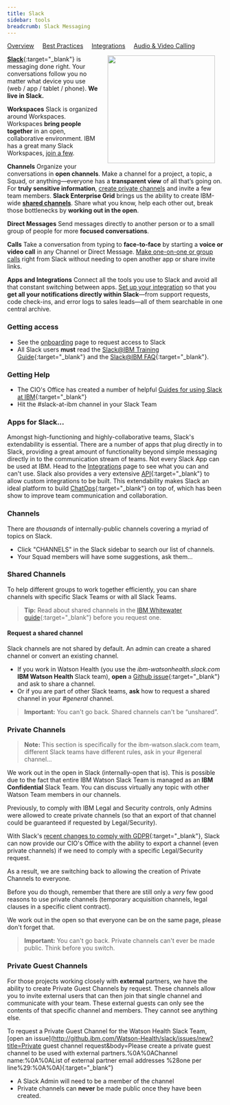 ```yaml
---
title: Slack
sidebar: tools
breadcrumb: Slack Messaging
---
```

[Overview](../../../tools/slack/)&nbsp;&nbsp;&nbsp;&nbsp;&nbsp;[Best Practices](../../../tools/slack/best-practices)&nbsp;&nbsp;&nbsp;&nbsp;&nbsp;[Integrations](../../../tools/slack/integrations)&nbsp;&nbsp;&nbsp;&nbsp;&nbsp;[Audio & Video Calling](../../../tools/slack/slack-calls)

<img src="https://a.slack-edge.com/66f9/img/tour/everywhere@2x.png" width="250" height="250" align="right" style="margin: 0px 20px">

[**Slack**](https://whitewater.ibm.com/tools/slack?tab=overview){:target="_blank"} is messaging done right. Your conversations follow you no matter what device you use (web / app / tablet / phone). **We live in Slack.**

**Workspaces**
Slack is organized around Workspaces. Workspaces **bring people together** in an open, collaborative environment. IBM has a great many Slack Workspaces, [join a few](../../../support/onboarding#slack).

**Channels**
Organize your conversations in **open channels**. Make a channel for a project, a topic, a Squad, or anything—everyone has a **transparent view** of all that’s going on. For **truly sensitive information**, [create private channels](#private) and invite a few team members. **Slack Enterprise Grid** brings us the ability to create IBM-wide [**shared channels**](#shared). Share what you know, help each other out, break those bottlenecks by **working out in the open**.

**Direct Messages**
Send messages directly to another person or to a small group of people for more **focused conversations**.

**Calls**
Take a conversation from typing to **face-to-face** by starting a **voice or video call** in any Channel or Direct Message. [Make one-on-one or group calls](../../../tools/slack/slack-calls/) right from Slack without needing to open another app or share invite links.

**Apps and Integrations**
Connect all the tools you use to Slack and avoid all that constant switching between apps. [Set up your integration](../../../tools/slack/integrations/) so that you **get all your notifications directly within Slack**—from support requests, code check-ins, and error logs to sales leads—all of them searchable in one central archive.

### Getting access

- See the [onboarding](../../../support/onboarding#slack) page to request access to Slack
- All Slack users **must** read the [Slack@IBM Training Guide](https://ibm.biz/slack-training){:target="_blank"} and the [Slack@IBM FAQ](https://ibm.biz/slack-faq){:target="_blank"}.

### Getting Help

- The CIO's Office has created a number of helpful [Guides for using Slack at IBM](https://whitewater.ibm.com/tools/slack?tab=training){:target="_blank"}
- Hit the #slack-at-ibm channel in your Slack Team


### Apps for Slack...

Amongst high-functioning and highly-collaborative teams, Slack's extendability is essential. There are a number of apps that plug directly in to Slack, providing a great amount of functionality beyond simple messaging directly in to the communication stream of teams. Not every Slack App can be used at IBM. Head to the [Integrations](../../../tools/slack/integrations) page to see what you can and can't use. Slack also provides a very extensive [API](https://api.slack.com/){:target="_blank"} to allow custom integrations to be built. This extendability makes Slack an ideal platform to build [ChatOps](https://www.pagerduty.com/blog/what-is-chatops/){:target="_blank"} on top of, which has been show to improve team communication and collaboration.

### Channels

There are _thousands_ of internally-public channels covering a myriad of topics on Slack.
- Click "CHANNELS" in the Slack sidebar to search our list of channels.
- Your Squad members will have some suggestions, ask them...

<a name="shared"></a>

### Shared Channels
To help different groups to work together efficiently, you can share channels with specific Slack Teams or with all Slack Teams.

> **Tip:** Read about shared channels in the [IBM Whitewater guide](https://whitewater.ibm.com/guides/slack/using-shared-channels){:target="_blank"} before you request one.

#### Request a shared channel

Slack channels are not shared by default. An admin can create a shared channel or convert an existing channel.

* If you work in Watson Health (you use the _ibm-watsonhealth.slack.com_ **IBM Watson Health** Slack team), **open** a [Github issue](https://github.ibm.com/Watson-Health/slack/issues/new?title=Shared%20Channel%20Request&body=Please%20share%20the%20following%20channel%20in%20the%20IBM%20Watson%20Slack%20Team.%0A%0AChannel%20name:%0A%0APlease%20let%20us%20know%20if%20you%20would%20like%20to%20share%20the%20channel%20with%20all%20IBM%20Teams%20or%20just%20specific%20teams...%0A){:target="_blank"} and ask to share a channel.
* Or if you are part of other Slack teams, **ask** how to request a shared channel in your _#general_ channel.

> **Important:** You can't go back. Shared channels can't be “unshared”.

<a name="private"></a>

### Private Channels

> **Note:** This section is specifically for the ibm-watson.slack.com team, different Slack teams have different rules, ask in your #general channel...

We work out in the open in Slack (internally-open that is). This is possible due to the fact that entire IBM Watson Slack Team is managed as an **IBM Confidential** Slack Team. You can discuss virtually any topic with other Watson Team members in our channels.

Previously, to comply with IBM Legal and Security controls, only Admins were allowed to create private channels (so that an export of that channel could be guaranteed if requested by Legal/Security).

With Slack's [recent changes to comply with GDPR](https://slack.com/gdpr){:target="_blank"}, Slack can now provide our CIO's Office with the ability to export a channel (even private channels) if we need to comply with a specific Legal/Security request.

As a result, we are switching back to allowing the creation of Private Channels to everyone.

Before you do though, remember that there are still only a _very_ few good reasons to use private channels (temporary acquisition channels, legal clauses in a specific client contract).

We work out in the open so that everyone can be on the same page, please don't forget that.

> **Important:** You can't go back. Private channels can't ever be made public. Think before you switch.


### Private Guest Channels

For those projects working closely with **external** partners, we have the ability to create Private Guest Channels by request. These channels allow you to invite external users that can then join that single channel and communicate with your team. These external guests can only see the contents of that specific channel and members. They cannot see anything else.

To request a Private Guest Channel for the Watson Health Slack Team, [open an issue](http://github.ibm.com/Watson-Health/slack/issues/new?title=Private guest channel request&body=Please create a private guest channel to be used with external partners.%0A%0AChannel name:%0A%0AList of external partner email addresses %28one per line%29:%0A%0A){:target="_blank"}

- A Slack Admin will need to be a member of the channel
- Private channels can **never** be made public once they have been created.
